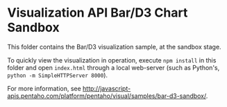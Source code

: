 # Visualization API Bar/D3 Chart Sandbox

This folder contains the Bar/D3 visualization sample, at the sandbox stage. 

To quickly view the visualization in operation, execute `npm install` in this folder and open `index.html` through 
a local web-server (such as Python's, `python -m SimpleHTTPServer 8000`).

For more information, see http://javascript-apis.pentaho.com/platform/pentaho/visual/samples/bar-d3-sandbox/.
